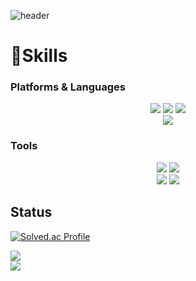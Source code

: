 ![header](https://capsule-render.vercel.app/api?type=wave&color=auto&height=300&section=header&text=Hayoon%20Github&fontSize=90)

# 💪Skills 
### Platforms & Languages
<div align="center">
	<img src="https://img.shields.io/badge/Java-007396?style=flat&logo=Java&logoColor=white" />
	<img src="https://img.shields.io/badge/Python-3776AB?style=flat&logo=Python&logoColor=white" />
	<img src="https://img.shields.io/badge/C++-00599C?style=flat&logo=Cplusplus&logoColor=white" />
</div>

<div align="center">
	<img src="https://img.shields.io/badge/spring-6DB33F?style=flat&logo=spring&logoColor=white">
</div>

### Tools

<div align="center">
	<img src="https://img.shields.io/badge/github-181717?style=flat&logo=github&logoColor=white">
	<img src="https://img.shields.io/badge/git-F05032?style=flat&logo=git&logoColor=white">
	<br>
	<img src="https://img.shields.io/badge/mysql-4479A1?style=flat&logo=mysql&logoColor=white">
	<img src="https://img.shields.io/badge/Oracle-F80000?style=flat&logo=Oracle&logoColor=white">
</div>

## Status

[![Solved.ac Profile](http://mazassumnida.wtf/api/v2/generate_badge?boj=maha523)](https://solved.ac/maha523/)

<img src="https://github-readme-stats.vercel.app/api/top-langs/?username=ShinyMint&layout=compact"><br>
<img src="https://github-readme-stats.vercel.app/api?username=ShinyMint&show_icons=true">

